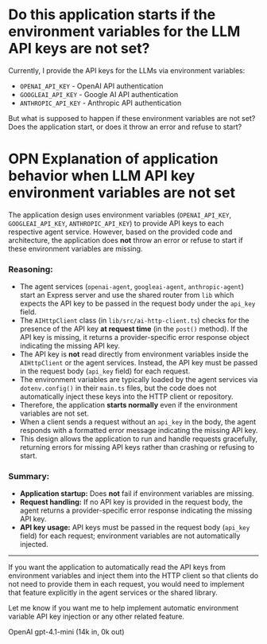 # Do this application starts if the environment variables for the LLM API keys are not set? 

Currently, I provide the API keys for the LLMs via environment variables:

- `OPENAI_API_KEY` - OpenAI API authentication
- `GOOGLEAI_API_KEY` - Google AI API authentication  
- `ANTHROPIC_API_KEY` - Anthropic API authentication

But what is supposed to happen if these environment variables are not set?
Does the application start, or does it throw an error and refuse to start?



# OPN Explanation of application behavior when LLM API key environment variables are not set

The application design uses environment variables (`OPENAI_API_KEY`, `GOOGLEAI_API_KEY`, `ANTHROPIC_API_KEY`) to provide API keys to each respective agent service. However, based on the provided code and architecture, the application does **not** throw an error or refuse to start if these environment variables are missing.

### Reasoning:

- The agent services (`openai-agent`, `googleai-agent`, `anthropic-agent`) start an Express server and use the shared router from `lib` which expects the API key to be passed in the request body under the `api_key` field.
- The `AIHttpClient` class (in `lib/src/ai-http-client.ts`) checks for the presence of the API key **at request time** (in the `post()` method). If the API key is missing, it returns a provider-specific error response object indicating the missing API key.
- The API key is **not** read directly from environment variables inside the `AIHttpClient` or the agent services. Instead, the API key must be passed in the request body (`api_key` field) for each request.
- The environment variables are typically loaded by the agent services via `dotenv.config()` in their `main.ts` files, but the code does not automatically inject these keys into the HTTP client or repository.
- Therefore, the application **starts normally** even if the environment variables are not set.
- When a client sends a request without an `api_key` in the body, the agent responds with a formatted error message indicating the missing API key.
- This design allows the application to run and handle requests gracefully, returning errors for missing API keys rather than crashing or refusing to start.

### Summary:

- **Application startup:** Does **not** fail if environment variables are missing.
- **Request handling:** If no API key is provided in the request body, the agent returns a provider-specific error response indicating the missing API key.
- **API key usage:** API keys must be passed in the request body (`api_key` field) for each request; environment variables are not automatically injected.

---

If you want the application to automatically read the API keys from environment variables and inject them into the HTTP client so that clients do not need to provide them in each request, you would need to implement that feature explicitly in the agent services or the shared library.

Let me know if you want me to help implement automatic environment variable API key injection or any other related feature.

OpenAI gpt-4.1-mini (14k in, 0k out)


